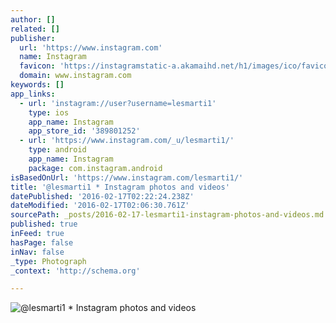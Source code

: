 ```yaml
---
author: []
related: []
publisher:
  url: 'https://www.instagram.com'
  name: Instagram
  favicon: 'https://instagramstatic-a.akamaihd.net/h1/images/ico/favicon.ico/7cdab0872b15.ico'
  domain: www.instagram.com
keywords: []
app_links:
  - url: 'instagram://user?username=lesmarti1'
    type: ios
    app_name: Instagram
    app_store_id: '389801252'
  - url: 'https://www.instagram.com/_u/lesmarti1/'
    type: android
    app_name: Instagram
    package: com.instagram.android
isBasedOnUrl: 'https://www.instagram.com/lesmarti1/'
title: '@lesmarti1 * Instagram photos and videos'
datePublished: '2016-02-17T02:22:24.238Z'
dateModified: '2016-02-17T02:06:30.761Z'
sourcePath: _posts/2016-02-17-lesmarti1-instagram-photos-and-videos.md
published: true
inFeed: true
hasPage: false
inNav: false
_type: Photograph
_context: 'http://schema.org'

---
```

![&commat;lesmarti1 &midast; Instagram photos and videos](https://scontent.cdninstagram.com/t51.2885-19/11355143_1410290515963485_1171319243_a.jpg)